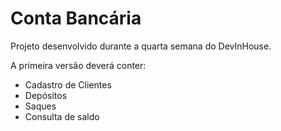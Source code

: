 # Conta Bancária

Projeto desenvolvido durante a quarta semana do DevInHouse.

A primeira versão deverá conter:

<ul>
  <li>Cadastro de Clientes</li>
  <li>Depósitos</li>
  <li>Saques</li>
  <li>Consulta de saldo</li>
</ul>
